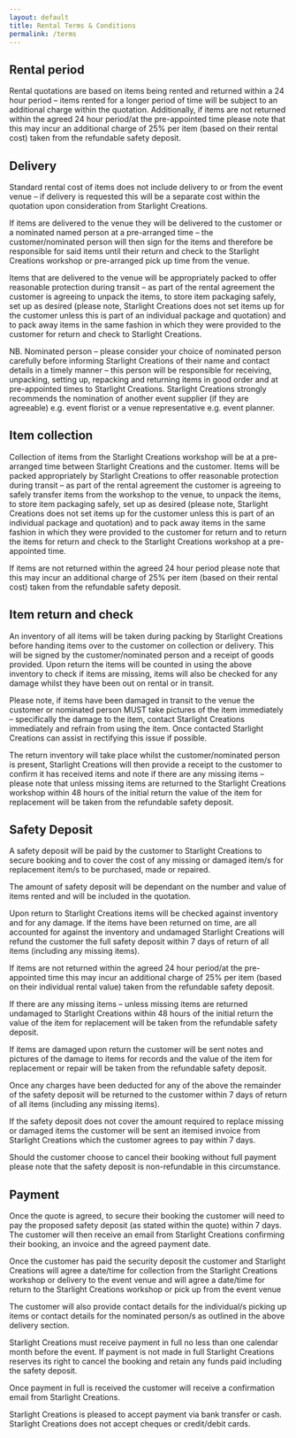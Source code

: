 ```yaml
---
layout: default
title: Rental Terms & Conditions
permalink: /terms
---
```

## Rental period

Rental quotations are based on items being rented and returned within a 24 hour period – items rented for a longer period of time will be subject to an additional charge within the quotation. Additionally, if items are not returned within the agreed 24 hour period/at the pre-appointed time please note that this may incur an additional charge of 25% per item (based on their rental cost) taken from the refundable safety deposit.

## Delivery

Standard rental cost of items does not include delivery to or from the event venue – if delivery is requested this will be a separate cost within the quotation upon consideration from Starlight Creations.

If items are delivered to the venue they will be delivered to the customer or a nominated named person at a pre-arranged time – the customer/nominated person will then sign for the items and therefore be responsible for said items until their return and check to the Starlight Creations workshop or pre-arranged pick up time from the venue.

Items that are delivered to the venue will be appropriately packed to offer reasonable protection during transit – as part of the rental agreement the customer is agreeing to unpack the items, to store item packaging safely, set up as desired (please note, Starlight Creations does not set items up for the customer unless this is part of an individual package and quotation) and to pack away items in the same fashion in which they were provided to the customer for return and check to Starlight Creations.

NB. Nominated person – please consider your choice of nominated person carefully before informing Starlight Creations of their name and contact details in a timely manner – this person will be responsible for receiving, unpacking, setting up, repacking and returning items in good order and at pre-appointed times to Starlight Creations. Starlight Creations strongly recommends the nomination of another event supplier (if they are agreeable) e.g. event florist or a venue representative e.g. event planner.

## Item collection

Collection of items from the Starlight Creations workshop will be at a pre-arranged time between Starlight Creations and the customer. Items will be packed appropriately by Starlight Creations to offer reasonable protection during transit – as part of the rental agreement the customer is agreeing to safely transfer items from the workshop to the venue, to unpack the items, to store item packaging safely, set up as desired (please note, Starlight Creations does not set items up for the customer unless this is part of an individual package and quotation) and to pack away items in the same fashion in which they were provided to the customer for return and to return the items for return and check to the Starlight Creations workshop at a pre-appointed time.

If items are not returned within the agreed 24 hour period please note that this may incur an additional charge of 25% per item (based on their rental cost) taken from the refundable safety deposit.

## Item return and check

An inventory of all items will be taken during packing by Starlight Creations before handing items over to the customer on collection or delivery. This will be signed by the customer/nominated person and a receipt of goods provided. Upon return the items will be counted in using the above inventory to check if items are missing, items will also be checked for any damage whilst they have been out on rental or in transit.

Please note, if items have been damaged in transit to the venue the customer or nominated person MUST take pictures of the item immediately – specifically the damage to the item, contact Starlight Creations immediately and refrain from using the item. Once contacted Starlight Creations can assist in rectifying this issue if possible.

The return inventory will take place whilst the customer/nominated person is present, Starlight Creations will then provide a receipt to the customer to confirm it has received items and note if there are any missing items – please note that unless missing items are returned to the Starlight Creations workshop within 48 hours of the initial return the value of the item for replacement will be taken from the refundable safety deposit.

## Safety Deposit

A safety deposit will be paid by the customer to Starlight Creations to secure booking and to cover the cost of any missing or damaged item/s for replacement item/s to be purchased, made or repaired.

The amount of safety deposit will be dependant on the number and value of items rented and will be included in the quotation.

Upon return to Starlight Creations items will be checked against inventory and for any damage. If the items have been returned on time, are all accounted for against the inventory and undamaged Starlight Creations will refund the customer the full safety deposit within 7 days of return of all items (including any missing items).

If items are not returned within the agreed 24 hour period/at the pre-appointed time this may incur an additional charge of 25% per item (based on their individual rental value) taken from the refundable safety deposit.

If there are any missing items – unless missing items are returned undamaged to Starlight Creations within 48 hours of the initial return the value of the item for replacement will be taken from the refundable safety deposit.

If items are damaged upon return the customer will be sent notes and pictures of the damage to items for records and the value of the item for replacement or repair will be taken from the refundable safety deposit.

Once any charges have been deducted for any of the above the remainder of the safety deposit will be returned to the customer within 7 days of return of all items (including any missing items).

If the safety deposit does not cover the amount required to replace missing or damaged items the customer will be sent an itemised invoice from Starlight Creations which the customer agrees to pay within 7 days.

Should the customer choose to cancel their booking without full payment please note that the safety deposit is non-refundable in this circumstance.

## Payment

Once the quote is agreed, to secure their booking the customer will need to pay the proposed safety deposit (as stated within the quote) within 7 days. The customer will then receive an email from Starlight Creations confirming their booking, an invoice and the agreed payment date.

Once the customer has paid the security deposit the customer and Starlight Creations will agree a date/time for collection from the Starlight Creations workshop or delivery to the event venue and will agree a date/time for return to the Starlight Creations workshop or pick up from the event venue

The customer will also provide contact details for the individual/s picking up items or contact details for the nominated person/s as outlined in the above delivery section.

Starlight Creations must receive payment in full no less than one calendar month before the event. If payment is not made in full Starlight Creations reserves its right to cancel the booking and retain any funds paid including the safety deposit.

Once payment in full is received the customer will receive a confirmation email from Starlight Creations.

Starlight Creations is pleased to accept payment via bank transfer or cash. Starlight Creations does not accept cheques or credit/debit cards.
